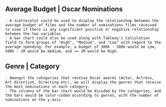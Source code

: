 ## Average Budget | Oscar Nominations 
    - A scatterplot could be used to display the relationshop between the average budget of films and the number of nominations films received to view if there is any significant positive or negative relationship between the two variables  
    - A bar chart could also be used along with Tableau's Calculation field to form groups of "High", "Medium", and "Low" with regard to the average spending. For example, a budget of 300k - 500k would be Low, 500k - 1M would be medium, and >= 1M would be High. 


## Genre | Category
    - Amongst the categories that receive Oscar awards (Actor, Actress, Art direction, Directing etc), we will display the genres that receive the most nominations in each category. 
    - The columns of the bar chart would be divided by the categories, and the bars would be color-coded according to genres, with the number of nominations on the y-axis 

